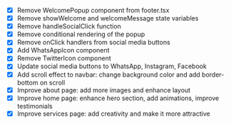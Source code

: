 - [x] Remove WelcomePopup component from footer.tsx
- [x] Remove showWelcome and welcomeMessage state variables
- [x] Remove handleSocialClick function
- [x] Remove conditional rendering of the popup
- [x] Remove onClick handlers from social media buttons
- [x] Add WhatsAppIcon component
- [x] Remove TwitterIcon component
- [x] Update social media buttons to WhatsApp, Instagram, Facebook
- [x] Add scroll effect to navbar: change background color and add border-bottom on scroll
- [x] Improve about page: add more images and enhance layout
- [x] Improve home page: enhance hero section, add animations, improve testimonials
- [x] Improve services page: add creativity and make it more attractive

